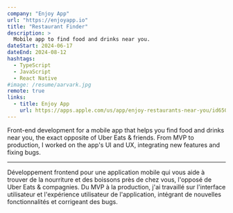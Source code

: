 ```yaml
---
company: "Enjoy App"
url: "https://enjoyapp.io"
title: "Restaurant Finder"
description: >
  Mobile app to find food and drinks near you.
dateStart: 2024-06-17
dateEnd: 2024-08-12
hashtags:
  - TypeScript
  - JavaScript
  - React Native
#image: /resume/aarvark.jpg
remote: true
links:
  - title: Enjoy App
    url: https://apps.apple.com/us/app/enjoy-restaurants-near-you/id6502472738
---
```


Front-end development for a mobile app that helps you find food and drinks near
you, the exact opposite of Uber Eats & friends. From MVP to production, I worked
on the app's UI and UX, integrating new features and fixing bugs.

---

Développement frontend pour une application mobile qui vous aide à trouver de la
nourriture et des boissons près de chez vous, l'opposé de Uber Eats &
compagnies. Du MVP à la production, j'ai travaillé sur l'interface utilisateur
et l'expérience utilisateur de l'application, intégrant de nouvelles
fonctionnalités et corrigeant des bugs.
